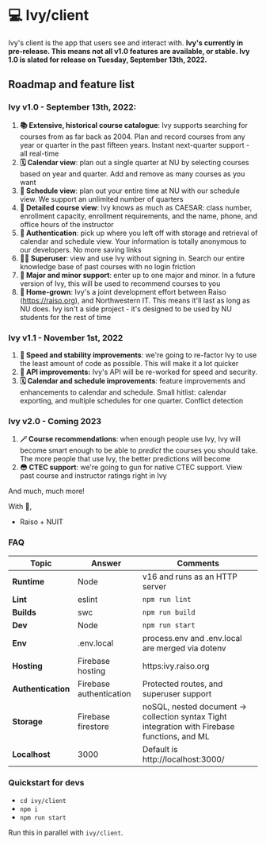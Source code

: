 # 💻 Ivy/client

Ivy's client is the app that users see and interact with. **Ivy's currently in pre-release. This means not all v1.0 features are available, or stable. Ivy 1.0 is slated for release on Tuesday, September 13th, 2022.**

## Roadmap and feature list

### Ivy v1.0 - September 13th, 2022:

1. **📚 Extensive, historical course catalogue**: Ivy supports searching for courses from as far back as 2004. Plan and record courses from any year or quarter in the past fifteen years. Instant next-quarter support - all real-time
2. **🗓 Calendar view**: plan out a single quarter at NU by selecting courses based on year and quarter. Add and remove as many courses as you want
3. **📖 Schedule view**: plan out your entire time at NU with our schedule view. We support an unlimited number of quarters
4. **👀 Detailed course view**: Ivy knows as much as CAESAR: class number, enrollment capacity, enrollment requirements, and the name, phone, and office hours of the instructor
5. **🔐 Authentication**: pick up where you left off with storage and retrieval of calendar and schedule view. Your information is totally anonymous to our developers. No more saving links
6. **🦹‍♂️ Superuser**: view and use Ivy without signing in. Search our entire knowledge base of past courses with no login friction
7. **👑 Major and minor support**: enter up to one major and minor. In a future version of Ivy, this will be used to recommend courses to you
8. **💙 Home-grown**: Ivy's a joint development effort between Raiso (https://raiso.org), and Northwestern IT. This means it'll last as long as NU does. Ivy isn't a side project - it's designed to be used by NU students for the rest of time

### Ivy v1.1 - November 1st, 2022

1. **🐎 Speed and stability improvements**: we're going to re-factor Ivy to use the least amount of code as possible. This will make it a lot quicker
2. **💾 API improvements:** Ivy's API will be re-worked for speed and security.
3. **🗓 Calendar and schedule improvements**: feature improvements and enhancements to calendar and schedule. Small hitlist: calendar exporting, and multiple schedules for one quarter. Conflict detection

### Ivy v2.0 - Coming 2023

1. **🪄 Course recommendations**: when enough people use Ivy, Ivy will become smart enough to be able to *predict* the courses you should take. The more people that use Ivy, the better predictions will become
2. **😳 CTEC support**: we're going to gun for native CTEC support. View past course and instructor ratings right in Ivy

And much, much more!

With 💚,

- Raiso + NUIT

### FAQ

| Topic              | Answer                  | Comments                                                                                      |
| ------------------ | ----------------------- | --------------------------------------------------------------------------------------------- |
| **Runtime**        | Node                    | v16 and runs as an HTTP server                                                                |
| **Lint**           | eslint                  | `npm run lint`                                                                                |
| **Builds**         | swc                     | `npm run build`                                                                               |
| **Dev**            | Node                    | `npm run start`                                                                               |
| **Env**            | .env.local              | process.env and .env.local are merged via dotenv                                              |
| **Hosting**        | Firebase hosting        | https:ivy.raiso.org                                                                           |
| **Authentication** | Firebase authentication | Protected routes, and superuser support                                                       |
| **Storage**        | Firebase firestore      | noSQL, nested document -> collection syntax Tight integration with Firebase functions, and ML |
| **Localhost**      | 3000                    | Default is http://localhost:3000/                                                             |

### Quickstart for devs

- `cd ivy/client`
- `npm i`
- `npm run start`

Run this in parallel with `ivy/client`.
